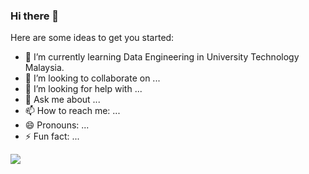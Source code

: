 ### Hi there 👋

Here are some ideas to get you started:

- 🌱 I’m currently learning Data Engineering in University Technology Malaysia.
- 👯 I’m looking to collaborate on ...
- 🤔 I’m looking for help with ...
- 💬 Ask me about ...
- 📫 How to reach me: ...
- 😄 Pronouns: ...
- ⚡ Fun fact: ...

![](https://komarev.com/ghpvc/?Jialegoh)
